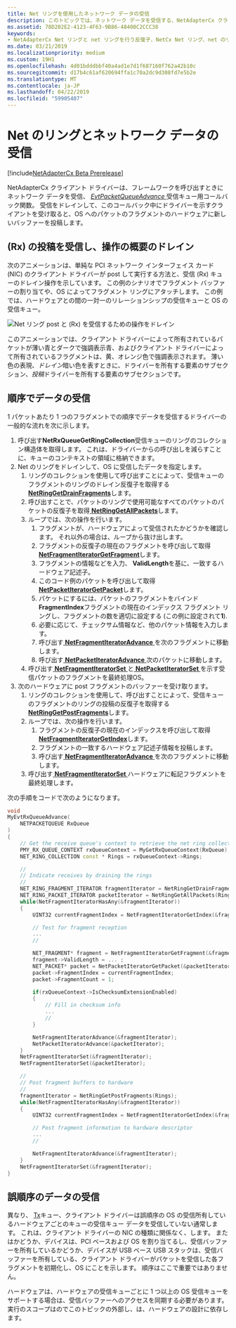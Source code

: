 ```yaml
---
title: Net リングを使用したネットワーク データの受信
description: このトピックでは、ネットワーク データを受信する、NetAdapterCx クライアント ドライバーが純リングと net リングを行う反復子を使用する方法について説明します。
ms.assetid: 78D202E2-4123-4F63-9B86-48400C2CCC38
keywords:
- NetAdapterCx Net リングと net リングを行う反復子、NetCx Net リング、net のリングの反復子 NetAdapterCx PCI デバイス net リング、NetAdapterCx 非同期 I/O
ms.date: 03/21/2019
ms.localizationpriority: medium
ms.custom: 19H1
ms.openlocfilehash: 4d01bdddbbf40a4ad1e7d1f687160f762a42b10c
ms.sourcegitcommit: d17b4c61af620694ffa1c70a2dc9d308fd7e5b2e
ms.translationtype: MT
ms.contentlocale: ja-JP
ms.lasthandoff: 04/22/2019
ms.locfileid: "59905407"
---
```

# <a name="receiving-network-data-with-net-rings"></a>Net のリングとネットワーク データの受信

[!include[NetAdapterCx Beta Prerelease](../netcx-beta-prerelease.md)]

NetAdapterCx クライアント ドライバーは、フレームワークを呼び出すときにネットワーク データを受信、 [ *EvtPacketQueueAdvance* ](https://docs.microsoft.com/windows-hardware/drivers/ddi/content/netpacketqueue/nc-netpacketqueue-evt_packet_queue_advance)受信キュー用コールバック関数。 受信をドレインして、このコールバック中にドライバーを示すクライアントを受け取ると、OS へのパケットのフラグメントのハードウェアに新しいバッファーを投稿します。

## <a name="receive-rx-post-and-drain-operation-overview"></a>(Rx) の投稿を受信し、操作の概要のドレイン

次のアニメーションは、単純な PCI ネットワーク インターフェイス カード (NIC) のクライアント ドライバーが post して実行する方法と、受信 (Rx) キューのドレイン操作を示しています。 この例のシナリオでフラグメント バッファーの割り当てや、OS によってフラグメント リングにアタッチします。 この例では、ハードウェアとの間の一対一のリレーションシップの受信キューと OS の受信キュー。

![Net リング post と (Rx) を受信するための操作をドレイン](images/net_ring_post_and_drain_operations_rx.gif "Net リング post と (Rx) を受信するための操作のドレイン")

このアニメーションでは、クライアント ドライバーによって所有されているパケットが薄い青とダークで強調表示青、およびクライアント ドライバーによって所有されているフラグメントは、黄、オレンジ色で強調表示されます。 薄い色の表現、*ドレイン*暗い色を表すときに、ドライバーを所有する要素のサブセクション、*投稿*ドライバーを所有する要素のサブセクションです。

## <a name="receiving-data-in-order"></a>順序でデータの受信

1 パケットあたり 1 つのフラグメントでの順序でデータを受信するドライバーの一般的な流れを次に示します。

1. 呼び出す**NetRxQueueGetRingCollection**受信キューのリングのコレクション構造体を取得します。 これは、ドライバーからの呼び出しを減らすことに、キューのコンテキストの領域に格納できます。 
2. Net のリングをドレインして、OS に受信したデータを指定します。
    1. リングのコレクションを使用して呼び出すことによって、受信キューのフラグメントのリングのドレイン反復子を取得する[ **NetRingGetDrainFragments**](https://docs.microsoft.com/windows-hardware/drivers/ddi/content/netringiterator/nf-netringiterator-netringgetdrainfragments)します。
    2. 呼び出すことで、パケットのリングで使用可能なすべてのパケットのパケットの反復子を取得[ **NetRingGetAllPackets**](https://docs.microsoft.com/windows-hardware/drivers/ddi/content/netringiterator/nf-netringiterator-netringgetallpackets)します。
    3. ループでは、次の操作を行います。
        1. フラグメントが、ハードウェアによって受信されたかどうかを確認します。 それ以外の場合は、ループから抜け出します。
        2. フラグメントの反復子の現在のフラグメントを呼び出して取得[ **NetFragmentIteratorGetFragment**](https://docs.microsoft.com/windows-hardware/drivers/ddi/content/netringiterator/nf-netringiterator-netfragmentiteratorgetfragment)します。
        3. フラグメントの情報などを入力、 **ValidLength**を基に、一致するハードウェア記述子。
        4. このコード例のパケットを呼び出して取得[ **NetPacketIteratorGetPacket**](https://docs.microsoft.com/windows-hardware/drivers/ddi/content/netringiterator/nf-netringiterator-netpacketiteratorgetpacket)します。
        5. パケットにするには、パケットのフラグメントをバインド**FragmentIndex**フラグメントの現在のインデックス フラグメント リングし、フラグメントの数を適切に設定する (この例に設定されて**1**). 
        6. 必要に応じて、チェックサム情報など、他のパケット情報を入力します。
        7. 呼び出す[ **NetFragmentIteratorAdvance** ](https://docs.microsoft.com/windows-hardware/drivers/ddi/content/netringiterator/nf-netringiterator-netfragmentiteratoradvance)を次のフラグメントに移動します。
        7. 呼び出す[ **NetPacketIteratorAdvance** ](https://docs.microsoft.com/windows-hardware/drivers/ddi/content/netringiterator/nf-netringiterator-netpacketiteratoradvance)次のパケットに移動します。
    4. 呼び出す[ **NetFragmentIteratorSet** ](https://docs.microsoft.com/windows-hardware/drivers/ddi/content/netringiterator/nf-netringiterator-netfragmentiteratorset)と[ **NetPacketIteratorSet** ](https://docs.microsoft.com/windows-hardware/drivers/ddi/content/netringiterator/nf-netringiterator-netpacketiteratorset)を示す受信パケットのフラグメントを最終処理OS。
3. 次のハードウェアに post フラグメントのバッファーを受け取ります。    
    1. リングのコレクションを使用して、呼び出すことによって、受信キューのフラグメントのリングの投稿の反復子を取得する[ **NetRingGetPostFragments**](https://docs.microsoft.com/windows-hardware/drivers/ddi/content/netringiterator/nf-netringiterator-netringgetpostfragments)します。
    2. ループでは、次の操作を行います。
        1. フラグメントの反復子の現在のインデックスを呼び出して取得[ **NetFragmentIteratorGetIndex**](https://docs.microsoft.com/windows-hardware/drivers/ddi/content/netringiterator/nf-netringiterator-netfragmentiteratorgetindex)します。
        2. フラグメントの一致するハードウェア記述子情報を投稿します。
        3. 呼び出す[ **NetFragmentIteratorAdvance** ](https://docs.microsoft.com/windows-hardware/drivers/ddi/content/netringiterator/nf-netringiterator-netfragmentiteratoradvance)を次のフラグメントに移動します。
    3. 呼び出す[ **NetFragmentIteratorSet** ](https://docs.microsoft.com/windows-hardware/drivers/ddi/content/netringiterator/nf-netringiterator-netfragmentiteratorset)ハードウェアに転記フラグメントを最終処理します。

次の手順をコードで次のようになります。

```cpp
void
MyEvtRxQueueAdvance(
    NETPACKETQUEUE RxQueue
)
{
    // Get the receive queue's context to retrieve the net ring collection
    PMY_RX_QUEUE_CONTEXT rxQueueContext = MyGetRxQueueContext(RxQueue);
    NET_RING_COLLECTION const * Rings = rxQueueContext->Rings;

    //
    // Indicate receives by draining the rings
    //
    NET_RING_FRAGMENT_ITERATOR fragmentIterator = NetRingGetDrainFragments(Rings);
    NET_RING_PACKET_ITERATOR packetIterator = NetRingGetAllPackets(Rings);
    while(NetFragmentIteratorHasAny(&fragmentIterator))
    {
        UINT32 currentFragmentIndex = NetFragmentIteratorGetIndex(&fragmentIterator);

        // Test for fragment reception
        ...
        //

        NET_FRAGMENT* fragment = NetFragmentIteratorGetFragment(&fragmentIterator);
        fragment->ValidLength = ... ;
        NET_PACKET* packet = NetPacketIteratorGetPacket(&packetIterator);
        packet->FragmentIndex = currentFragmentIndex;
        packet->FragmentCount = 1;

        if(rxQueueContext->IsChecksumExtensionEnabled)
        {
            // Fill in checksum info
            ...
            //
        }        

        NetFragmentIteratorAdvance(&fragmentIterator);
        NetPacketIteratorAdvance(&packetIterator);
    }
    NetFragmentIteratorSet(&fragmentIterator);
    NetFragmentIteratorSet(&packetIterator);

    //
    // Post fragment buffers to hardware
    //
    fragmentIterator = NetRingGetPostFragments(Rings);
    while(NetFragmentIteratorHasAny(&fragmentIterator))
    {
        UINT32 currentFragmentIndex = NetFragmentIteratorGetIndex(&fragmentIterator);

        // Post fragment information to hardware descriptor
        ...
        //

        NetFragmentIteratorAdvance(&fragmentIterator);
    }
    NetFragmentIteratorSet(&fragmentIterator);
}
```

## <a name="receiving-data-out-of-order"></a>誤順序のデータの受信

異なり、 [Tx](sending-network-data-with-net-rings.md)キュー、クライアント ドライバーは誤順序の OS の受信所有しているハードウェアごとのキューの受信キュー データを受信していない通常します。 これは、クライアント ドライバーの NIC の種類に関係なく、します。 またはかどうか、デバイスは、PCI ベースおよび OS を割り当てるし、受信バッファーを所有しているかどうか、デバイスが USB ベース USB スタックは、受信バッファーを所有している、クライアント ドライバーがパケットを受信した各フラグメントを初期化し、OS にことを示します。 順序はここで重要ではありません。

ハードウェアは、ハードウェアの受信キューごとに 1 つ以上の OS 受信キューをサポートする場合は、受信バッファーへのアクセスを同期する必要があります。 実行のスコープはのでこのトピックの外部し、は、ハードウェアの設計に依存します。
